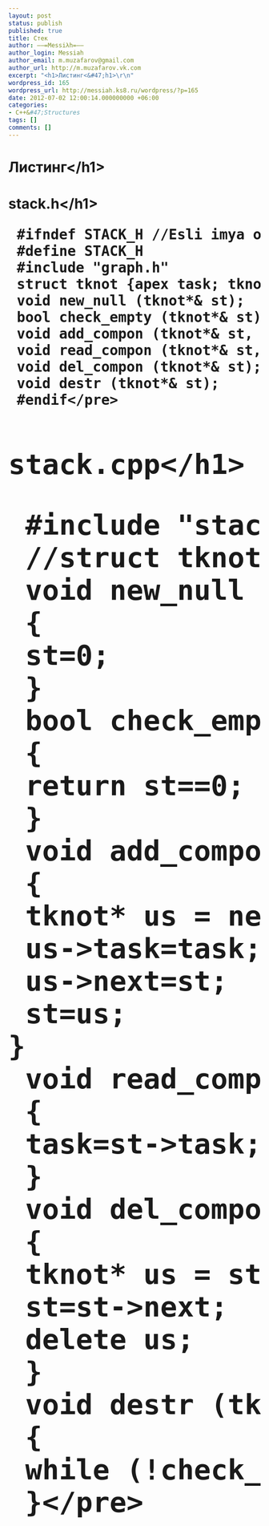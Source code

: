```yaml
---
layout: post
status: publish
published: true
title: Стек
author: ––=Messiλh=––
author_login: Messiah
author_email: m.muzafarov@gmail.com
author_url: http://m.muzafarov.vk.com
excerpt: "<h1>Листинг<&#47;h1>\r\n"
wordpress_id: 165
wordpress_url: http://messiah.ks8.ru/wordpress/?p=165
date: 2012-07-02 12:00:14.000000000 +06:00
categories:
- C++&#47;Structures
tags: []
comments: []
---
```

<h1>Листинг<&#47;h1>
<a id="more"></a><a id="more-165"></a>
<h1>stack.h<&#47;h1>
<pre class="brush: cpp; gutter: true"> #ifndef STACK_H &#47;&#47;Esli imya otsutstvuet v preprocessore, to tekst budet rabotat`
 #define STACK_H
 #include "graph.h"
 struct tknot {apex task; tknot* next;};
 void new_null (tknot*&amp; st);
 bool check_empty (tknot*&amp; st);
 void add_compon (tknot*&amp; st, apex task);
 void read_compon (tknot*&amp; st, apex &amp;task);
 void del_compon (tknot*&amp; st);
 void destr (tknot*&amp; st);
 #endif<&#47;pre>
<h1>stack.cpp<&#47;h1>
<pre class="brush: cpp; gutter: true"> #include "stack.h"
 &#47;&#47;struct tknot {int x; tknot* next};
 void new_null (tknot*&amp; st)
 {
 st=0;
 }
 bool check_empty (tknot*&amp; st)
 {
 return st==0;
 }
 void add_compon (tknot*&amp; st, apex task)
 {
 tknot* us = new tknot;
 us->task=task;
 us->next=st;
 st=us;
}
 void read_compon (tknot*&amp; st, apex &amp;task)
 {
 task=st->task;
 }
 void del_compon (tknot*&amp; st)
 {
 tknot* us = st;
 st=st->next;
 delete us;
 }
 void destr (tknot*&amp; st)
 {
 while (!check_empty (st)) del_compon(st);
 }<&#47;pre>
